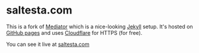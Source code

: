 saltesta.com
==================

This is a fork of [Mediator](https://github.com/dirkfabisch/mediator) which is a nice-looking [Jekyll](https://github.com/jekyll/jekyll) setup. It's hosted on [GitHub pages](https://pages.github.com/) and uses [Cloudflare](https://www.cloudflare.com/) for HTTPS (for free).

You can see it live at [saltesta.com](https://saltesta.com)